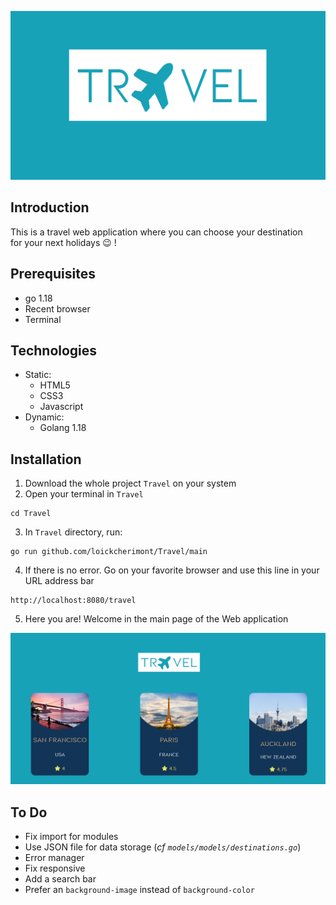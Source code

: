 <p align="center">
    <img src="assets/images/readme_images/travel-logo.png" width="590" height="270">
</p>

## Introduction
This is a travel web application where you can choose your destination  
for your next holidays :wink: !

## Prerequisites
- go 1.18
- Recent browser
- Terminal

## Technologies
- Static: 
    - HTML5
    - CSS3
    - Javascript
- Dynamic:
    - Golang 1.18
## Installation 
1. Download the whole project `Travel` on your system
2. Open your terminal in `Travel`
```
cd Travel
```
3. In `Travel` directory, run:
```
go run github.com/loickcherimont/Travel/main
```
4. If there is no error. Go on your favorite browser and use this line in your URL address bar
```
http://localhost:8080/travel
```
5. Here you are! Welcome in the main page of the Web application

![Main page of the application](assets/images/readme_images/mainpage.png)

<!-- ## How to use -->
<!-- Main explanations to use the web application: Features, possibilities, etc -->

## To Do
- Fix import for modules
- Use JSON file for data storage (_cf `models/models/destinations.go`_)
- Error manager
- Fix responsive
- Add a search bar
- Prefer an `background-image` instead of `background-color`
